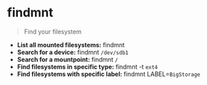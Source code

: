 # findmnt
> Find your filesystem
- **List all mounted filesystems:**
findmnt
- **Search for a device:**
findmnt `/dev/sdb1`
- **Search for a mountpoint:**
findmnt `/`
- **Find filesystems in specific type:**
findmnt -t `ext4`
- **Find filesystems with specific label:**
findmnt LABEL=`BigStorage`
